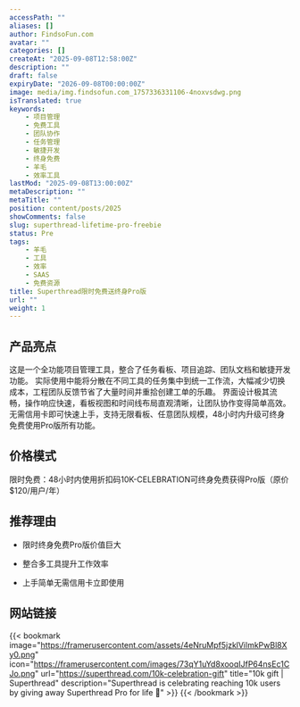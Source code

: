 ```yaml
---
accessPath: ""
aliases: []
author: FindsoFun.com
avatar: ""
categories: []
createAt: "2025-09-08T12:58:00Z"
description: ""
draft: false
expiryDate: "2026-09-08T00:00:00Z"
image: media/img.findsofun.com_1757336331106-4noxvsdwg.png
isTranslated: true
keywords:
    - 项目管理
    - 免费工具
    - 团队协作
    - 任务管理
    - 敏捷开发
    - 终身免费
    - 羊毛
    - 效率工具
lastMod: "2025-09-08T13:00:00Z"
metaDescription: ""
metaTitle: ""
position: content/posts/2025
showComments: false
slug: superthread-lifetime-pro-freebie
status: Pre
tags:
    - 羊毛
    - 工具
    - 效率
    - SAAS
    - 免费资源
title: Superthread限时免费送终身Pro版
url: ""
weight: 1
---
```

## 产品亮点
这是一个全功能项目管理工具，整合了任务看板、项目追踪、团队文档和敏捷开发功能。
实际使用中能将分散在不同工具的任务集中到统一工作流，大幅减少切换成本，工程团队反馈节省了大量时间并重拾创建工单的乐趣。
界面设计极其流畅，操作响应快速，看板视图和时间线布局直观清晰，让团队协作变得简单高效。
无需信用卡即可快速上手，支持无限看板、任意团队规模，48小时内升级可终身免费使用Pro版所有功能。

## 价格模式
<!--more-->限时免费：48小时内使用折扣码10K-CELEBRATION可终身免费获得Pro版（原价$120/用户/年）

## 推荐理由
- 限时终身免费Pro版价值巨大

- 整合多工具提升工作效率

- 上手简单无需信用卡立即使用

## 网站链接
{{< bookmark image="https://framerusercontent.com/assets/4eNruMpf5jzklVilmkPwBl8Xy0.png" icon="https://framerusercontent.com/images/73qY1uYd8xooqIJfP64nsEc1CJo.png" url="https://superthread.com/10k-celebration-gift" title="10k gift | Superthread" description="Superthread is celebrating reaching 10k users by giving away Superthread Pro for life 🥳" >}}
{{< /bookmark >}}

